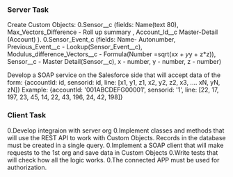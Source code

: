 ### Server Task

Create Custom Objects:
0.Sensor__c (fields: Name(text 80), Max_Vectors_Difference - Roll up summary , Account_Id__c Master-Detail (Account) ). 
0.Sensor_Event_c (fields: Name- Autonumber, Previous_Event__c - Lookup(Sensor_Event__c), Modulus_difference_Vectors__c - Formula(Number =sqrt(x*x + y*y + z*z)), Sensor__c - Master Detail(Sensor__c), x - number, y - number, z - number)

Develop a SOAP service on the Salesforce side that will accept data of the form: {accountId: id, sensorid: id, line: [x1, y1, z1, x2, y2, z2, x3, .... xN, yN, zN]}
 Example: {accountId: '001ABCDEFG00001', sensorid: '1', line: [22, 17, 197, 23, 45, 14, 22, 43, 196, 24, 42, 198]} 

 ### Client Task
0.Develop integraion with server org
0.Implement classes and methods that will use the REST API to work with Custom Objects. Records in the database must be created in a single query.
0.Implement a SOAP client that will make requests to the 1st org and save data in Custom Objects
0.Write tests that will check how all the logic works.
0.The connected APP must be used for authorization.

